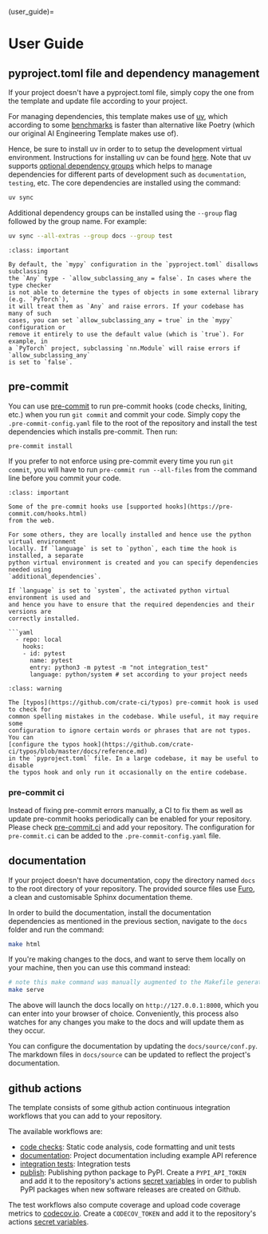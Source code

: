 (user_guide)=

# User Guide

## pyproject.toml file and dependency management

If your project doesn't have a pyproject.toml file, simply copy the one from the
template and update file according to your project.

For managing dependencies, this template makes use of [uv](https://docs.astral.sh/uv/),
which according to some [benchmarks](https://github.com/astral-sh/uv/blob/main/BENCHMARKS.md)
is faster than alternative like Poetry (which our original AI Engineering Template
makes use of).

Hence, be sure to install uv in order to to setup the development virtual environment.
Instructions for installing uv can be found [here](https://docs.astral.sh/uv/getting-started/installation/).
Note that uv supports [optional dependency groups](https://docs.astral.sh/uv/concepts/projects/dependencies/#dependency-groups)
which helps to manage dependencies for different parts of development such as `documentation`,
`testing`, etc. The core dependencies are installed using the command:

```bash
uv sync
```

Additional dependency groups can be installed using the `--group` flag followed
by the group name. For example:

```bash
uv sync --all-extras --group docs --group test
```

```{admonition} mypy configuration options
:class: important

By default, the `mypy` configuration in the `pyproject.toml` disallows subclassing
the `Any` type - `allow_subclassing_any = false`. In cases where the type checker
is not able to determine the types of objects in some external library (e.g. `PyTorch`),
it will treat them as `Any` and raise errors. If your codebase has many of such
cases, you can set `allow_subclassing_any = true` in the `mypy` configuration or
remove it entirely to use the default value (which is `true`). For example, in
a `PyTorch` project, subclassing `nn.Module` will raise errors if `allow_subclassing_any`
is set to `false`.
```


## pre-commit

You can use [pre-commit](https://pre-commit.com/) to run pre-commit hooks (code checks,
liniting, etc.) when you run `git commit` and commit your code. Simply copy the
`.pre-commit-config.yaml` file to the root of the repository and install the test
dependencies which installs pre-commit. Then run:

```bash
pre-commit install
```

If you prefer to not enforce using pre-commit every time you run `git commit`,
you will have to run `pre-commit run --all-files` from the command line before you
commit your code.

```{admonition} hook configuration
:class: important

Some of the pre-commit hooks use [supported hooks](https://pre-commit.com/hooks.html)
from the web.

For some others, they are locally installed and hence use the python virtual environment
locally. If `language` is set to `python`, each time the hook is installed, a separate
python virtual environment is created and you can specify dependencies needed using
`additional_dependencies`.

If `language` is set to `system`, the activated python virtual environment is used and
and hence you have to ensure that the required dependencies and their versions are
correctly installed.

```yaml
  - repo: local
    hooks:
    - id: pytest
      name: pytest
      entry: python3 -m pytest -m "not integration_test"
      language: python/system # set according to your project needs
```

```{admonition} typos
:class: warning

The [typos](https://github.com/crate-ci/typos) pre-commit hook is used to check for
common spelling mistakes in the codebase. While useful, it may require some
configuration to ignore certain words or phrases that are not typos. You can
[configure the typos hook](https://github.com/crate-ci/typos/blob/master/docs/reference.md)
in the `pyproject.toml` file. In a large codebase, it may be useful to disable
the typos hook and only run it occasionally on the entire codebase.

```

### pre-commit ci

Instead of fixing pre-commit errors manually, a CI to fix them as well as update
pre-commit hooks periodically can be enabled for your repository. Please check
[pre-commit.ci](https://pre-commit.ci/) and add your repository. The configuration for
``pre-commit.ci`` can be added to the ``.pre-commit-config.yaml`` file.


## documentation

If your project doesn't have documentation, copy the directory named `docs` to the root
directory of your repository. The provided source files use [Furo](https://pradyunsg.me/furo/),
a clean and customisable Sphinx documentation theme.

In order to build the documentation, install the documentation dependencies as mentioned
in the previous section, navigate to the `docs` folder and run the command:

```bash
make html
```

If you're making changes to the docs, and want to serve them locally on your machine,
then you can use this command instead:

```bash
# note this make command was manually augmented to the Makefile generated by sphinx-quickstart
make serve
```

The above will launch the docs locally on `http://127.0.0.1:8000`, which you can
enter into your browser of choice. Conveniently, this process also watches for any
changes you make to the docs and will update them as they occur.

You can configure the documentation by updating the `docs/source/conf.py`. The markdown
files in `docs/source` can be updated to reflect the project's documentation.


## github actions

The template consists of some github action continuous integration workflows that you
can add to your repository.

The available workflows are:

- [code checks](https://github.com/VectorInstitute/aieng-template/blob/main/.github/workflows/code_checks.yml): Static code analysis, code formatting and unit tests
- [documentation](https://github.com/VectorInstitute/aieng-template/blob/main/.github/workflows/docs_deploy.yml): Project documentation including example API reference
- [integration tests](https://github.com/VectorInstitute/aieng-template/blob/main/.github/workflows/integration_tests.yml): Integration tests
- [publish](https://github.com/VectorInstitute/aieng-template/blob/main/.github/workflows/publish.yml):
Publishing python package to PyPI. Create a `PYPI_API_TOKEN` and add it to the
repository's actions [secret variables](https://docs.github.com/en/actions/security-guides/using-secrets-in-github-actions)
in order to publish PyPI packages when new software releases are created on Github.

The test workflows also compute coverage and upload code coverage metrics to
[codecov.io](https://app.codecov.io/gh/VectorInstitute/aieng-template). Create a
`CODECOV_TOKEN` and add it to the repository's actions [secret variables](https://docs.github.com/en/actions/security-guides/using-secrets-in-github-actions).
